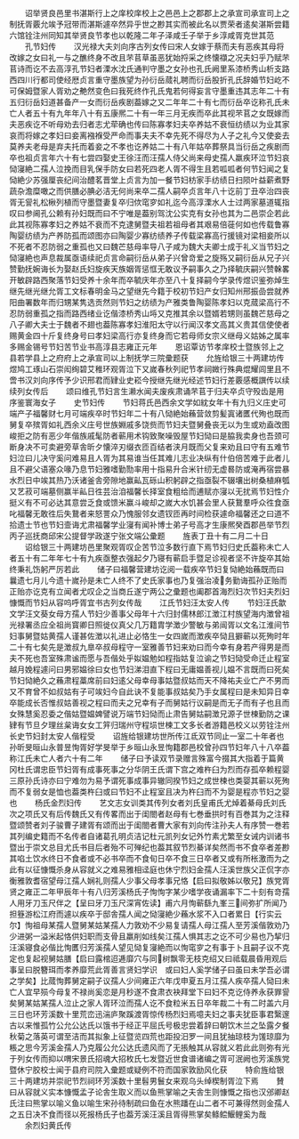 <!-- { "loadSidebar": true } -->
　　诏举贤良邑里书湛斯行上之庠校庠校上之邑邑上之郡郡上之承宣司承宣司上之制抚胥覈允竢予冠带而湛斯遽卒然异乎世之尠其实而被此名以贾荣者逺矣湛斯尝籍六馆铨注州同知其举贤良节孝也以乾隆二年子泽咸壬子举于乡淳咸胥克世其范
　　孔节妇传
　　汉光禄大夫刘向序古列女传曰宋人女嫁于蔡而夫有恶疾其母将改嫁之女曰礼一与之醮终身不改且芣苢草虽恶犹始捋采之终懐襭之况夫妇乎乃赋芣苢诗而讫不去高淳孔节妇者溧水沈氏通判守墨之女孙也孔氏阙里系漆桥秀山析支路西四川行都司使经厯贞言重守墨族望为孙衍岳蒇礼聘而衍岳股折孔氏辞婚节妇屹不可保姆暨家人胥劝之艴然变色曰我死终作孔氏鬼若何得妄言守墨重违其志年二十有五归衍岳妇道甚备产一女而衍岳疾剧葢嫁之又二年年二十有七而衍岳卒讫称孔氏未亡人者五十有九年年八十有五康熈二十有一年三月无疾而卒此其视芣苢之女既嫁而夫恶疾讫不听母劝去归者志尤荦确也传曰陈寡孝妇夫卒养姑不衰恒纺绩以为业其家哀而将嫁之孝妇曰妾离襁褓受严命而事夫夫不幸先死不得尽为人子之礼今又使妾去莫养夫老母是弃夫托而着妾之不孝也讫养姑二十有八年姑卒葬祭具当衍岳之疾剧而卒也祖贞言年六十有七尝四娶史王徐汪而汪孺人侍父尚来母史孺人羸疾环泣节妇哀恸寖絶二孺人泣挽而目乳保手防女曰若死四老人胥不得生且若呱呱者何节妇闻之复恸絶少苏强厘丧纪间治醴茗晋堂上贞言为加一餐节妇枋家手纺绩日扫陨叶益薪煮野蔬杂澹糜噉之而供膳必腆必洁无何尚来卒二孺人嗣卒贞言年八十讫前丁丑卒治四丧胥无諐礼松楸列植而守墨暨妻复卒归佽窀穸如礼迄今高淳溧水人士过两家墓道辄指叹曰参阃孔公赖有孙妇既而曰不宁唯是葢别驾沈公实克有女孙也其为二邑崇企若此此其视陈寡孝妇之养姑不衰而不克逮舅暨夫祖若祖母者其艰易倍蓰何如也传载鲁寡陶婴纺绩为产养防孤而颂图亦曰陶婴少寡纺绩养子传载梁寡高行援镜对梁相妾所以不死者不忍防弱之重孤也又曰魏芒慈母率导八子咸为魏大夫卿士成于礼义当节妇之恸寖絶也声息裁属亟语续祀贞言命嗣衍岳从弟子兴曾竒爱之旋殇又嗣衍岳从兄子兴赞勤抚婉诲长为娶赵氏妇旋疾天族姻胥惩恇无敢议予嗣事久之乃择毓庆嗣兴赞榦畧开敏辟路西聚落节妇受养十余年而卒毓庆年亦至八十复择嗣今学录传煜识鉴弥焯生继先继光继允胥工文标春明金马之望继先今籍于校初节妇产女归知州邢振嵒尝就养阳曲署数年而归甥某隽选贡然则节妇之纺绩为产雅类鲁陶婴陈孝妇以克蒇梁高行不忍防弱重孤之指而路西绪业讫偕漆桥秀山埓又克推其余以暨婿若甥则虽魏芒慈母之八子卿大夫士于魏者不翅也葢陈寡孝妇淮阳太守以行闻汉孝文高其义贵其信使使者赐黄金四十斤复终身号曰孝妇梁高行亦复终身而它若母师女宗义继母义姑姊之属率多赐金锡号节妇苦节业书高淳县志雍正元年
　　恩诏覃访节孝庠校士暨族邻上之县若学县上之府府上之承宣司以上制抚学三院彚题获
　　允旌给银三十两建坊传煜鸠工琢山石崇闳绚碧艾稚环观胥泣下又嵗春秋列祀节孝祠媺行殊典焜耀闾里且不啻书汉刘向序传予少识邢君而肄业史崧今授继先继光经述节妇行差覈感概譔传以续续列女传后
　　颂曰维孔节妇言生濑水闻夫废疾肃诵芣苢于归夫卒贞守殁齿是用序鉴寰海女子
　　史节妇传
　　节妇蒋氏邑西余文学如紞女年十有九归义庄史可端产子福馨财七月可端疾卒时节妇年二十有八恸絶始蘓营敛剪髪寘诸匶代殉也既而舅复卒殡胥如礼西余义庄号世族婣戚多饶赀而节妇夫暨舅叠丧无以为生或劝盍改图峻拒之防有恶少年偕族戚髦防者蕲用术钩致聚噪毁屋节妇恸曰是脇我卖身也吾颈可断身决不可卖避旁草舎昕夕懐淬刃缀衣匝百结者浃月既而父复来劝且曰守有五难节妇泣曰儿决守奚问难易且人胥为其易谁当任其难儿志业决纵有什伯倍苦难于此者儿且不避父语塞众喙乃息节妇雅嗜勤勚率用十指易升合米针纫无虚晷防或淹再宿尝暴水烈日中竢其热乃沃诸釜舎旁隙地赢畆瓦砾山积躬辟之指亟裂不辍壤出树桑植麻瓠又艺菽可端墓侧赢半畆日徃芸治洎福馨长择室食粗给而逋赋亦寖以无扰焉节妇性介挺义有不可必达其意尝乏食或馈米赢斗峻却之嵗大水饥甚会里人获鵞羣呼众徃食亟叱福馨无敢徃后失鵞者来怒詈众乃愧服邻女遗钗匝再时间检获遽命福馨还之曰道不拾遗士节也节妇壸诲尤肃福馨学业寖有闻补博士弟子号高才生康熈癸酉郡邑举节烈丙子巡抚商邱宋公提督学政遂宁张文端公彚题
　　旌表丁丑十有二月二十日
　　诏给银三十两建坊邑里聚观胥叹企苦节泣多数行直下焉节妇归史氏葢称未亡人者五十有二年年七十有九疾亟整衣强起夕乃寝有蕲启手暨足诊视者坚不许旋卒其始终秉礼饬躬严厉若此
　　储子曰福馨营建坊讫阅一载疾卒节妇复恸絶始蘓既而曰曩遗七月儿今遗十嵗孙是未亡人终不了史氏家事也乃复强治凌务勤诲孤孙正贻而正贻亦讫克有立闻者尤叹企之当商丘遂宁两公之彚题也阖郡首海烈妇次节妇夫烈妇慷慨而节妇从容呜呼胥宜书古列女传哉
　　江氏节妇汪太安人传
　　节妇汪氏歙文学汪文葵女母方孺人节妇少善事父母年十六归封儒林郎江澂江村族望海内澂曾祖光禄署丞应全祖尚寳卿日照徙仪真父几万籍胄学澂少警敏与弟闿胥以文名江淮间节妇事舅暨姑黄孺人谨甚佐澂以礼进止必恪生一女四嵗而澂疾卒恸且擗蕲以死殉时年二十有七矣先是澂叔九臯卒叔母程守一室雅善节妇来劝曰而今幸有身若产得男是而夫不死也吾室殊肃谧而愿与吾偕处乎姒媪勉如程指姑复泣谕之节妇恸受命迁止程室越月娩程遽问曰男邪媪徐曰女也节妇涕泪直下程曰无庸媪善视儿媪不言既而曰死矣节妇恸絶久之蘓肃程藁席前曰妇逺父母幸母事姑暨叔姑而天不降祐夫业亡产不男而又不育曾不如叔姑有子可竢妇今自此诀不复能事叔姑矣乃手女属程曰是未知异日幸卒能成长否惟叔姑善视之程曰而夫之兄幸有子而舅姑行议嗣是而无子而有子也且而女殊慧奚忍委之偕姑暨媪婢譬说万端节妇恸而止肃告舅姑嗣澂兄源子世楝勤防之课肄有节旦夕理丝枲诲女女工笄归瑞州守程埙世楝工文多长者游籍邑校义以劳铨注州长史节妇封太安人偕程受
　　诏旌给银建坊世所传江氐双节同止一室二十年者也孙昕旻晅山永普昱恂胥好学旻举于乡晅山永昱恂籍郡邑校曾孙四节妇年八十八卒葢称江氏未亡人者六十有二年
　　储子曰予读双节录赠言殊富今掇其大指着于篇黄冈杜氏谓忠臣节妇胥有成事死事之分华阴王氏谓下宫之难杵臼为烈而存孤卒赖程婴三原孙氏诗亦曰宁难勿为易予谓死事成事异辙同揆节妇之成世楝也类婴其蕲以死殉而不复弱女是恤也葢类杵臼或曰节妇不止程室且决为杵臼而不为婴是程亦节妇之婴也
　　杨氏金烈妇传
　　艺文志女训类其传列女者刘氏皇甫氏尤焯着綦母氏刘氏次之项氏又有后传魏氏又有传畧而出于闺閤者赵母有七巻垂拱时有百巻其为之注释暨颂赞者刘子骏曹子建胥有颂而出于闺閤者曹大家有刘向传注孙夫人有序赞一巻若其列编史籍而不名传者自诸葛孔明贞洁记杜元凯列女记外竹素尤繁至女诫内训诸书暨出于崇文总目尤氏书目后者殆不可殚纪也葢其叙节烈綦详矣然而书不食卒者差尠其啗土饮水终日不食者或不必书卒而不食旬日卒不食三日卒者又或有所枨激而为之此有以征慷慨杀身从容就义之难易雅相迳庭也休宁烈妇金孺人汪溪世族父正侃字亦衡雅敦耆宿望母江孺人娴礼则孺人少事父母孝事兄恪【启曰拟敬姊以敬兄】族党胥贤之雍正二年甲辰年十有八归芳溪杨氏子恂恂字某少嗜学夜诵漏率下二十刻有竒孺人用牙刀玉尺伴之【呈曰牙刀玉尺深宵佐读】甫六月恂蕲繇九峯三间弥扩所闻乃担簦游松江府而遽以疾卒于邸舎孺人闻之恸寖絶少蘓水浆不入口者累日【行实云尔】恂祖母某孺人暨舅某姑某孺人力敦劝不少易复请孺人母江孺人至芳溪偕敦劝乃少进粥一溢米起恪供妇职而支骨且羸削如线矣江孺人惧其志之讫不可少易也乃挈归汪溪寝食必偕比恂匶归芳溪孺人望见恸复寖絶而以恂窀穸之有事于卜且嗣子议不克定也复起视舅姑膳【启曰露棺迢逓靡穴与同树飘零无枝克绍又曰祗载晨昏用观后事呈曰脱簪珥而孝养靡荒此胥善言贤妇学识　或曰妇人奚学储子曰虽曰未学吾必谓之学矣】比蒇恂葬舅定嗣子议孺人少间雍正六年戊申夏五月江孺人疾卒孺人恸曰未亡人宜早殒今母复不禄尚奚恋是月秒遂不食肃衣袂拜堂下曰妇不克讫侍养永获罪諐矣舅某姑某孺人泣止之家人胥环泣而孺人讫不食粒米五日卒年裁二十有二时盖六月三日也环芳溪数十里荒峦迅湍庐聚蹊渡胥惊传杨烈妇焉噫夫妇之事夫犹臣事君繄邃古以来惟孤竹公允公达氏以饿书于经正平屈氏号极忠尝着辞曰朝饮木兰之坠露夕餐秋菊之落英可谓至洁而其拟象上征暨览四荒也距投汨罗一间且犹抽琼枝为馐琼靡为粻之思今芳溪金孺人乃克履公允公达氏遗风而了无掁触其从容就义若此此则弥有光于列女传而抑以喟宋景氏招魂大招枚氏七发暨近世食谱诸编之胥可泯阙也芳溪族党暨休宁胶校士闻于县府司院入彚题或疑例不符而国家敦励风化获
　　特俞旌给银三十两建坊并崇祀节烈祠环芳溪数十里髫男鬟女来观乌头绰楔制胥泣下焉
　　賛曰从容就义实本慷慨孟子论舎生取义而以鱼熊掌喻之夫舎生则慷慨之指也汉邠卿赵氏注曰熊掌以喻义鱼以喻生宋孙待制疏曰鱼在水熊蹯在山二者不可兼得然则金孺人之五日决不食而径以死报杨氏子也葢芳溪汪溪且胥得熊掌矣鲦鲿鰋鲤奚为哉
　　余烈妇黄氏传
